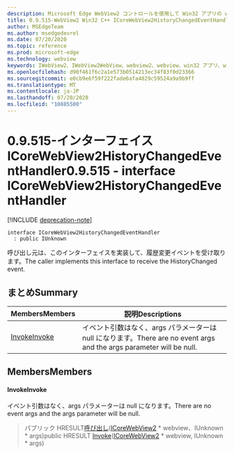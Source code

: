 ```yaml
---
description: Microsoft Edge WebView2 コントロールを使用して Win32 アプリの web コンテンツをホストする
title: 0.9.515-WebView2 Win32 C++ ICoreWebView2HistoryChangedEventHandler
author: MSEdgeTeam
ms.author: msedgedevrel
ms.date: 07/20/2020
ms.topic: reference
ms.prod: microsoft-edge
ms.technology: webview
keywords: IWebView2、IWebView2WebView、webview2、webview、win32 アプリ、win32、edge、ICoreWebView2、ICoreWebView2Controller、browser control、edge html
ms.openlocfilehash: d90f461f6c2a1e573b0514213ec34f83f0d23366
ms.sourcegitcommit: e0cb9e6f59f222fade6afa4829c59524a9a9b9ff
ms.translationtype: MT
ms.contentlocale: ja-JP
ms.lasthandoff: 07/20/2020
ms.locfileid: "10885500"
---
```

# <span data-ttu-id="21a57-104">0.9.515-インターフェイス ICoreWebView2HistoryChangedEventHandler</span><span class="sxs-lookup"><span data-stu-id="21a57-104">0.9.515 - interface ICoreWebView2HistoryChangedEventHandler</span></span> 

[!INCLUDE [deprecation-note](../../includes/deprecation-note.md)]

```
interface ICoreWebView2HistoryChangedEventHandler
  : public IUnknown
```

<span data-ttu-id="21a57-105">呼び出し元は、このインターフェイスを実装して、履歴変更イベントを受け取ります。</span><span class="sxs-lookup"><span data-stu-id="21a57-105">The caller implements this interface to receive the HistoryChanged event.</span></span>

## <span data-ttu-id="21a57-106">まとめ</span><span class="sxs-lookup"><span data-stu-id="21a57-106">Summary</span></span>

 <span data-ttu-id="21a57-107">Members</span><span class="sxs-lookup"><span data-stu-id="21a57-107">Members</span></span>                        | <span data-ttu-id="21a57-108">説明</span><span class="sxs-lookup"><span data-stu-id="21a57-108">Descriptions</span></span>
--------------------------------|---------------------------------------------
[<span data-ttu-id="21a57-109">Invoke</span><span class="sxs-lookup"><span data-stu-id="21a57-109">Invoke</span></span>](#invoke) | <span data-ttu-id="21a57-110">イベント引数はなく、args パラメーターは null になります。</span><span class="sxs-lookup"><span data-stu-id="21a57-110">There are no event args and the args parameter will be null.</span></span>

## <span data-ttu-id="21a57-111">Members</span><span class="sxs-lookup"><span data-stu-id="21a57-111">Members</span></span>

#### <span data-ttu-id="21a57-112">Invoke</span><span class="sxs-lookup"><span data-stu-id="21a57-112">Invoke</span></span> 

<span data-ttu-id="21a57-113">イベント引数はなく、args パラメーターは null になります。</span><span class="sxs-lookup"><span data-stu-id="21a57-113">There are no event args and the args parameter will be null.</span></span>

> <span data-ttu-id="21a57-114">パブリック HRESULT[呼び出し](#invoke)([ICoreWebView2](icorewebview2.md) \* webview、IUnknown \* args)</span><span class="sxs-lookup"><span data-stu-id="21a57-114">public HRESULT [Invoke](#invoke)([ICoreWebView2](icorewebview2.md) \* webview, IUnknown \* args)</span></span>

